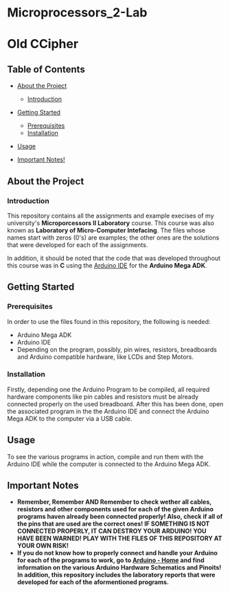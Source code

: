 # Microprocessors_2-Lab
# Old CCipher

## Table of Contents
- [About the Project](#about-the-project)
  * [Introduction](#introduction)
  
- [Getting Started](#getting-started)
  * [Prerequisites](#prerequisites)
  * [Installation](#installation)
- [Usage](#usage)
- [Important Notes!](#important)

## About the Project
### Introduction
This repository contains all the assignments and example execises of my university's **Microporcessors II Laboratory** course. This course was also known as **Laboratory of Micro-Computer Intefacing**. The files whose names start with zeros (0's) are examples; the other ones are the solutions that were developed for each of the assignments. 

In addition, it should be noted that the code that was developed throughout this course was in **C** using the [Arduino IDE](https://www.arduino.cc/en/software) for the **Arduino Mega ADK**.

## Getting Started
### Prerequisites
In order to use the files found in this repository, the following is needed:
-  Arduino Mega ADK
-  Arduino IDE
-  Depending on the program, possibly, pin wires, resistors, breadboards and Arduino compatible hardware, like LCDs and Step Motors.

### Installation
Firstly, depending one the Arduino Program to be compiled, all required hardware components like pin cables and resistors must be already connected properly on the used breadboard. After this has been done, open the associated program in the the Arduino IDE and connect the Arduino Mega ADK to the computer via a USB cable.

## Usage
To see the various programs in action, compile and run them with the Arduino IDE while the computer is connected to the Arduino Mega ADK.

## Important Notes
- **Remember, Remember AND Remember to check wether all cables, resistors and other components used for each of the given Arduino programs haven already been connected properly! Also, check if all of the pins that are used are the correct ones! IF SOMETHING IS NOT CONNECTED PROPERLY, IT CAN DESTROY YOUR ARDUINO! YOU HAVE BEEN WARNED! PLAY WITH THE FILES OF THIS REPOSITORY AT YOUR OWN RISK!**
- **If you do not know how to properly connect and handle your Arduino for each of the programs to work, go to [Arduino - Home](https://www.arduino.cc/) and find information on the various Arduino Hardware Schematics and Pinoits! In addition, this repository includes the laboratory reports that were developed for each of the aformentioned programs.**

